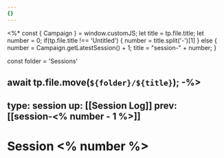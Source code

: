 ```yaml
---
{}
---
```

<%* const { Campaign } = window.customJS;
let title = tp.file.title;
let number = 0;
if(tp.file.title !== 'Untitled') {
	number = title.split('-')[1]
} else {
	number = Campaign.getLatestSession() + 1;
	title = "session-" + number;
}

const folder = 'Sessions'

await tp.file.move(`${folder}/${title}`);
-%>
---
type: session
up: [[Session Log]]
prev: [[session-<% number - 1 %>]]
---

# Session <% number %>

